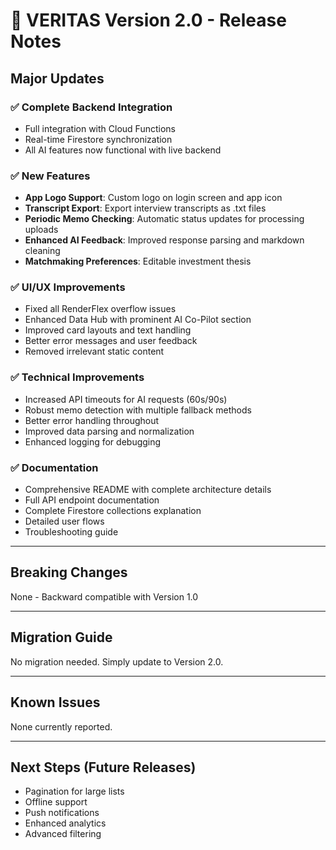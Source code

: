 # 🚀 VERITAS Version 2.0 - Release Notes

## Major Updates

### ✅ Complete Backend Integration
- Full integration with Cloud Functions
- Real-time Firestore synchronization
- All AI features now functional with live backend

### ✅ New Features
- **App Logo Support**: Custom logo on login screen and app icon
- **Transcript Export**: Export interview transcripts as .txt files
- **Periodic Memo Checking**: Automatic status updates for processing uploads
- **Enhanced AI Feedback**: Improved response parsing and markdown cleaning
- **Matchmaking Preferences**: Editable investment thesis

### ✅ UI/UX Improvements
- Fixed all RenderFlex overflow issues
- Enhanced Data Hub with prominent AI Co-Pilot section
- Improved card layouts and text handling
- Better error messages and user feedback
- Removed irrelevant static content

### ✅ Technical Improvements
- Increased API timeouts for AI requests (60s/90s)
- Robust memo detection with multiple fallback methods
- Better error handling throughout
- Improved data parsing and normalization
- Enhanced logging for debugging

### ✅ Documentation
- Comprehensive README with complete architecture details
- Full API endpoint documentation
- Complete Firestore collections explanation
- Detailed user flows
- Troubleshooting guide

---

## Breaking Changes
None - Backward compatible with Version 1.0

---

## Migration Guide
No migration needed. Simply update to Version 2.0.

---

## Known Issues
None currently reported.

---

## Next Steps (Future Releases)
- Pagination for large lists
- Offline support
- Push notifications
- Enhanced analytics
- Advanced filtering

